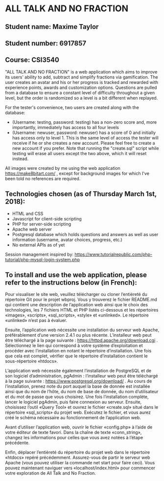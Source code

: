 # ALL TALK AND NO FRACTION

## Student name: Maxime Taylor
## Student number: 6917857
## Course: CSI3540

"ALL TALK AND NO FRACTION" is a web application which aims to improve its users' ability to add, subtract and simplify fractions via gamification. The user creates an avatar and his
or her progress is tracked and rewarded with experience points, awards and customization options. Questions are pulled from a database to ensure a constant level of difficulty 
throughout a given level, but the order is randomized so a level is a bit different when replayed.

For the tester's convenience, two users are created along with the database:
* (Username: testing, password: testing) has a non-zero score and, more importantly, immediately has access to all four levels
* (Username: newuser, password: newuser) has a score of 0 and initially has access only to level 1. This is the same level of access the tester will receive if he or she creates a new account.
Please feel free to create a new account if you prefer. Note that running the "create.sql" script while testing will erase all users except the two above, which it will reset instead.

All images were created by me using the web application https://make8bitart.com/ , except for background images for which I've been told no references are required.

## Technologies chosen (as of Thursday March 1st, 2018):
* HTML and CSS
* Javascript for client-side scripting
* PHP for server-side scripting
* Apache web server
* Postgresql database which holds questions and answers as well as user information (username, avatar choices, progress, etc.)
* No external APIs as of yet

Session management inspired by: https://www.tutorialrepublic.com/php-tutorial/php-mysql-login-system.php

## To install and use the web application, please refer to the instructions below (in French):

Pour visualiser le site web, veuillez télécharger ou cloner l’entièreté du répertoire Git pour le projet wbproj. Vous y trouverez le fichier README.md qui contient une description 
de l’application web ainsi que le choix des technologies, les 7 fichiers HTML et PHP listés ci-dessous et les répertoires «images», «scripts», «sql_scripts», «style» et «unlinked». 
Le répertoire «unlinked» n’est pas à évaluer.

Ensuite, l’application web nécessite une installation du serveur web Apache, préférablement d’une version 2.4.1 ou plus récente. L’installeur web peut être téléchargé à la page suivante : 
https://httpd.apache.org/download.cgi . Sélectionnez le lien qui correspond à votre système d’exploitation et procéder avec l’installation en notant le répertoire d’installation. Une fois 
que cela est complet, vérifier que le répertoire d’installation contient le sous-répertoire «htdocs».

L’application web nécessite également l’installation de PostgreSQL et de son logiciel d’administration,  pgAdmin : l’installeur web peut être téléchargé à la page suivante :
https://www.postgresql.org/download/ . Au cours de l’installation, prenez note du port auquel la base de donnée est installée ainsi que du nom de l’hôte, du nom de base de donnée, du nom 
d’utilisateur et du mot de passe que vous choisirez. Une fois l’installation complète, lancer le logiciel pgAdmin, puis faire connexion au serveur. Ensuite, choisissez l’outil «Query Tool» 
et ouvrez le fichier «create.sql» situé dans le répertoire «sql_scripts» du projet web. Exécutez le fichier, et vous aurez créé le schéma nécessaire au fonctionnement de l’application web.

Avant d’utiliser l’application web, ouvrir le fichier «config.php» à l’aide de votre éditeur de texte favori. Dans la chaîne de texte «conn_string», changez les informations pour celles que
vous avez notées à l’étape précédente.

Enfin, déplacer l’entièreté du répertoire du projet web dans le répertoire «htdocs» repéré précédemment. Assurez-vous de partir le serveur web Apache (vous pouvez utiliser la commande net
start pour faire ceci). Vous pouvez maintenant naviguer vers «localhost/index.html» pour commencer votre exploration de All Talk and No Fraction.

